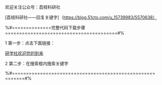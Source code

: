 



欢迎关注公众号：荔枝科研社

[荔枝科研社——回复关键字]（https://blog.51cto.com/u_15739983/5570638）





%#==============完整代码下载步骤========================================#%


1 第一步：点击下面链接：


[研学社欢迎您的到来](https://ttaozhi.com/t/p.html?id=8gh02bLAMZ)


2 第二步：在搜索框内搜索关键字



%#==========================================================#%

